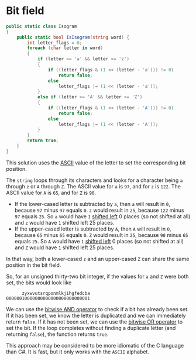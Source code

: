 # Bit field

```csharp
public static class Isogram
{
    public static bool IsIsogram(string word) {
        int letter_flags = 0;
        foreach (char letter in word)
        {
            if (letter >= 'a' && letter <= 'z')
            {
                if ((letter_flags & (1 << (letter - 'a'))) != 0)
                    return false;
                else
                    letter_flags |= (1 << (letter - 'a'));
            }
            else if (letter >= 'A' && letter <= 'Z')
            {
                if ((letter_flags & (1 << (letter - 'A'))) != 0)
                    return false;
                else
                    letter_flags |= (1 << (letter - 'A'));
            }
        }
        return true;    
    }
}
```

This solution uses the [ASCII][ascii] value of the letter to set the corresponding bit position.

The `string` loops through its characters and looks for a character being `a` through `z` or `A` through `Z`.
The ASCII value for `a` is `97`, and for `z` is `122`.
The ASCII value for `A` is `65`, and for `Z` is `90`.

- If the lower-cased letter is subtracted by `a`, then `a` will result in `0`, because `97` minus `97`  equals `0`.
`z` would result in `25`, because `122` minus `97` equals `25`.
So `a` would have `1` [shifted left][shift-left] 0 places (so not shifted at all) and `z` would have `1` shifted left 25 places.
- If the upper-cased letter is subtracted by `A`, then `A` will result in `0`, because `65` minus `65`  equals `0`.
`Z` would result in `25`, because `90` minus `65` equals `25`.
So `A` would have `1` [shifted left][shift-left] 0 places (so not shifted at all) and `Z` would have `1` shifted left 25 places.

In that way, both a lower-cased `z` and an upper-cased `Z` can share the same position in the bit field.

So, for an unsigned thirty-two bit integer, if the values for `a` and `Z` were both set, the bits would look like

```
      zyxwvutsrqponmlkjihgfedcba
00000010000000000000000000000001
```

We can use the [bitwise AND operator][and] to check if a bit has already been set.
If it has been set, we know the letter is duplicated and we can immediately return `false`.
If it has not been set, we can use the [bitwise OR operator][or] to set the bit.
If the loop completes without finding a duplicate letter (and returning `false`), the function returns `true`.

This approach may be considered to be more idiomatic of the C language than C#.
It is fast, but it only works with the `ASCII` alphabet.

[ascii]: https://www.asciitable.com/
[shift-left]: https://learn.microsoft.com/en-us/dotnet/csharp/language-reference/operators/bitwise-and-shift-operators#left-shift-operator-
[or]: https://learn.microsoft.com/en-us/dotnet/csharp/language-reference/operators/bitwise-and-shift-operators#logical-or-operator-
[and]: https://learn.microsoft.com/en-us/dotnet/csharp/language-reference/operators/bitwise-and-shift-operators#logical-and-operator-
